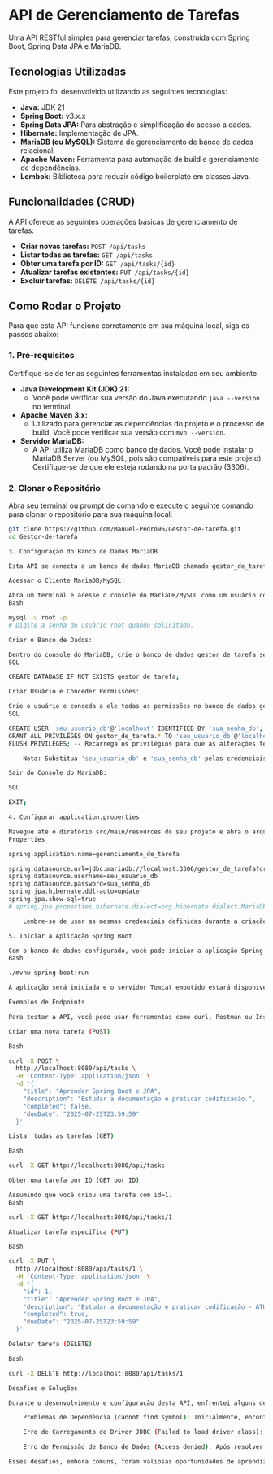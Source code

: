 # API de Gerenciamento de Tarefas

Uma API RESTful simples para gerenciar tarefas, construída com Spring Boot, Spring Data JPA e MariaDB.

## Tecnologias Utilizadas

Este projeto foi desenvolvido utilizando as seguintes tecnologias:

* **Java:** JDK 21
* **Spring Boot:** v3.x.x
* **Spring Data JPA:** Para abstração e simplificação do acesso a dados.
* **Hibernate:** Implementação de JPA.
* **MariaDB (ou MySQL):** Sistema de gerenciamento de banco de dados relacional.
* **Apache Maven:** Ferramenta para automação de build e gerenciamento de dependências.
* **Lombok:** Biblioteca para reduzir código boilerplate em classes Java.

## Funcionalidades (CRUD)

A API oferece as seguintes operações básicas de gerenciamento de tarefas:

* **Criar novas tarefas:** `POST /api/tasks`
* **Listar todas as tarefas:** `GET /api/tasks`
* **Obter uma tarefa por ID:** `GET /api/tasks/{id}`
* **Atualizar tarefas existentes:** `PUT /api/tasks/{id}`
* **Excluir tarefas:** `DELETE /api/tasks/{id}`

## Como Rodar o Projeto

Para que esta API funcione corretamente em sua máquina local, siga os passos abaixo:

### 1. Pré-requisitos

Certifique-se de ter as seguintes ferramentas instaladas em seu ambiente:

* **Java Development Kit (JDK) 21:**
    * Você pode verificar sua versão do Java executando `java --version` no terminal.
* **Apache Maven 3.x:**
    * Utilizado para gerenciar as dependências do projeto e o processo de build. Você pode verificar sua versão com `mvn --version`.
* **Servidor MariaDB:**
    * A API utiliza MariaDB como banco de dados. Você pode instalar o MariaDB Server (ou MySQL, pois são compatíveis para este projeto). Certifique-se de que ele esteja rodando na porta padrão (3306).

### 2. Clonar o Repositório

Abra seu terminal ou prompt de comando e execute o seguinte comando para clonar o repositório para sua máquina local:

```bash
git clone https://github.com/Manuel-Pedro96/Gestor-de-tarefa.git
cd Gestor-de-tarefa

3. Configuração do Banco de Dados MariaDB

Esta API se conecta a um banco de dados MariaDB chamado gestor_de_tarefa usando um usuário específico. Siga as instruções para configurar o seu banco de dados:

Acessar o Cliente MariaDB/MySQL:

Abra um terminal e acesse o console do MariaDB/MySQL como um usuário com privilégios administrativos (ex: root):
Bash

mysql -u root -p
# Digite a senha do usuário root quando solicitado.

Criar o Banco de Dados:

Dentro do console do MariaDB, crie o banco de dados gestor_de_tarefa se ele ainda não existir:
SQL

CREATE DATABASE IF NOT EXISTS gestor_de_tarefa;

Criar Usuário e Conceder Permissões:

Crie o usuário e conceda a ele todas as permissões no banco de dados gestor_de_tarefa. É crucial que estas credenciais correspondam às configuradas no arquivo application.properties da aplicação.
SQL

CREATE USER 'seu_usuario_db'@'localhost' IDENTIFIED BY 'sua_senha_db';
GRANT ALL PRIVILEGES ON gestor_de_tarefa.* TO 'seu_usuario_db'@'localhost';
FLUSH PRIVILEGES; -- Recarrega os privilégios para que as alterações tenham efeito imediato

    Nota: Substitua 'seu_usuario_db' e 'sua_senha_db' pelas credenciais que você deseja usar. Para este projeto de portfólio, ALL PRIVILEGES é adequado para desenvolvimento. Para ambientes de produção, seria recomendado usar permissões mais restritas.

Sair do Console do MariaDB:

SQL

EXIT;

4. Configurar application.properties

Navegue até o diretório src/main/resources do seu projeto e abra o arquivo application.properties. Verifique e ajuste as configurações de conexão com o banco de dados para corresponderem às credenciais que você configurou no passo anterior:
Properties

spring.application.name=gerenciamento_de_tarefa

spring.datasource.url=jdbc:mariadb://localhost:3306/gestor_de_tarefa?createDatabaseIfNotExist=true
spring.datasource.username=seu_usuario_db
spring.datasource.password=sua_senha_db
spring.jpa.hibernate.ddl-auto=update
spring.jpa.show-sql=true
# spring.jpa.properties.hibernate.dialect=org.hibernate.dialect.MariaDBDialect # Pode ser removido, pois Hibernate 6 detecta automaticamente

    Lembre-se de usar as mesmas credenciais definidas durante a criação do usuário no MariaDB.

5. Iniciar a Aplicação Spring Boot

Com o banco de dados configurado, você pode iniciar a aplicação Spring Boot. Navegue até o diretório raiz do projeto no terminal (cd gerenciamento_de_tarefa) e execute:
Bash

./mvnw spring-boot:run

A aplicação será iniciada e o servidor Tomcat embutido estará disponível na porta 8080. Você verá logs indicando que a aplicação está "Started" e que o Hibernate criou a tabela tasks no banco de dados.

Exemplos de Endpoints

Para testar a API, você pode usar ferramentas como curl, Postman ou Insomnia. Abaixo estão alguns exemplos de requisições:

Criar uma nova tarefa (POST)

Bash

curl -X POST \
  http://localhost:8080/api/tasks \
  -H 'Content-Type: application/json' \
  -d '{
    "title": "Aprender Spring Boot e JPA",
    "description": "Estudar a documentação e praticar codificação.",
    "completed": false,
    "dueDate": "2025-07-25T23:59:59"
  }'

Listar todas as tarefas (GET)

Bash

curl -X GET http://localhost:8080/api/tasks

Obter uma tarefa por ID (GET por ID)

Assumindo que você criou uma tarefa com id=1.
Bash

curl -X GET http://localhost:8080/api/tasks/1

Atualizar tarefa específica (PUT)

Bash

curl -X PUT \
  http://localhost:8080/api/tasks/1 \
  -H 'Content-Type: application/json' \
  -d '{
    "id": 1,
    "title": "Aprender Spring Boot e JPA",
    "description": "Estudar a documentação e praticar codificação - ATUALIZADO.",
    "completed": true,
    "dueDate": "2025-07-25T23:59:59"
  }'

Deletar tarefa (DELETE)

Bash

curl -X DELETE http://localhost:8080/api/tasks/1

Desafios e Soluções

Durante o desenvolvimento e configuração desta API, enfrentei alguns desafios comuns em projetos Spring Boot com banco de dados, que me permitiram aprofundar meus conhecimentos em depuração e configuração:

    Problemas de Dependência (cannot find symbol): Inicialmente, encontrei erros de compilação como cannot find symbol e package ... does not exist. A solução envolveu a correta inclusão da dependência spring-boot-starter-data-jpa no pom.xml, que trouxe as dependências necessárias para JPA e Hibernate.

    Erro de Carregamento de Driver JDBC (Failed to load driver class): Houve um problema com o carregamento do driver JDBC para MariaDB, manifestado por Failed to load driver class com.mysql.cj.jdbc.Driver. Este problema foi resolvido garantindo a compatibilidade da versão do Java (<java.version> no pom.xml ajustado para 21) com o driver MariaDB e o Spring Boot 3.5.3, e confirmando que o driver estava corretamente no classpath.

    Erro de Permissão de Banco de Dados (Access denied): Após resolver os problemas de driver, a aplicação não conseguia acessar o banco de dados devido a um erro de Access denied for user 'minimercado_userMP'@'localhost' to database 'gestor_de_tarefa'. Este problema foi solucionado concedendo as permissões ALL PRIVILEGES ao usuário minimercado_userMP no banco de dados gestor_de_tarefa diretamente no console do MariaDB.

Esses desafios, embora comuns, foram valiosas oportunidades de aprendizado e reforçaram a importância da configuração detalhada e da depuração em projetos Java.
